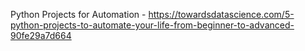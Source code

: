 Python Projects for Automation - https://towardsdatascience.com/5-python-projects-to-automate-your-life-from-beginner-to-advanced-90fe29a7d664
